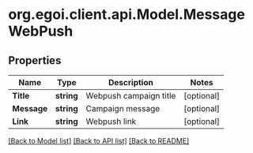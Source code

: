 # org.egoi.client.api.Model.MessageWebPush
## Properties

Name | Type | Description | Notes
------------ | ------------- | ------------- | -------------
**Title** | **string** | Webpush campaign title | [optional] 
**Message** | **string** | Campaign message | [optional] 
**Link** | **string** | Webpush link | [optional] 

[[Back to Model list]](../README.md#documentation-for-models) [[Back to API list]](../README.md#documentation-for-api-endpoints) [[Back to README]](../README.md)

